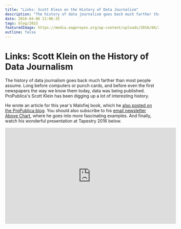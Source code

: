 ```yaml
---
title: "Links: Scott Klein on the History of Data Journalism"
description: "The history of data journalism goes back much farther than most people assume. Long before computers or punch cards, and before even the first newspapers the way we know them today, data was being published. ProPublica's Scott Klein has been digging up a lot of interesting history."
date: 2016-04-06 21:06:35
tags: blog/2015
featuredImage: https://media.eagereyes.org/wp-content/uploads/2016/04/20160316-cholera-graphic-630.jpg
outline: false
---
```


# Links: Scott Klein on the History of Data Journalism

The history of data journalism goes back much farther than most people assume. Long before computers or punch cards, and before even the first newspapers the way we know them today, data was being published. ProPublica's Scott Klein has been digging up a lot of interesting history.

He wrote an article for this year's Malofiej book, which he <a href="https://www.propublica.org/nerds/item/infographics-in-the-time-of-cholera">also posted on the ProPublica blog</a>. You should also subscribe to his <a href="http://tinyletter.com/abovechart">email newsletter Above Chart</a>, where he goes into more fascinating examples. And finally, watch his wonderful presentation at Tapestry 2016 below.

<p align="center"><iframe width="560" height="315" src="https://www.youtube.com/embed/V_dgGbiSe8I?si=NSUGIKkCMMAXXiHH" title="YouTube video player" frameborder="0" allow="accelerometer; autoplay; clipboard-write; encrypted-media; gyroscope; picture-in-picture; web-share" allowfullscreen></iframe></p>

<PostedBy />


